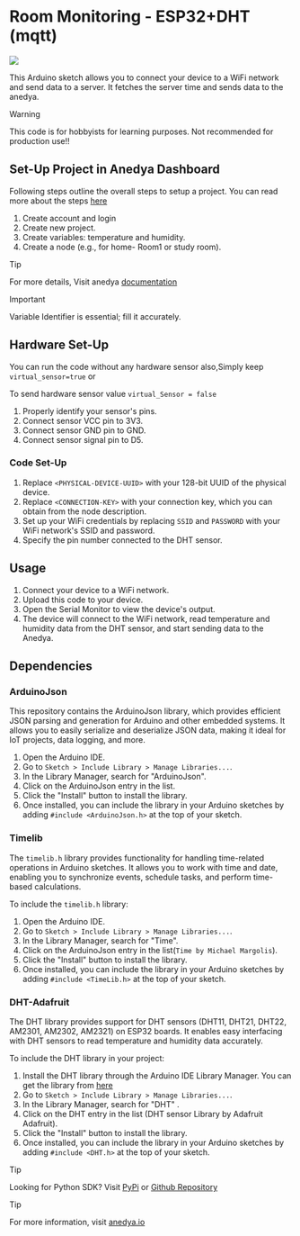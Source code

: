 # Room Monitoring - ESP32+DHT (mqtt)

[<img src="https://img.shields.io/badge/anedya-documentation-blue?link=https%3A%2F%2Fdocs.anedya.io">](https://docs.anedya.io)

This Arduino sketch allows you to connect your device to a WiFi network and send data to a server. It fetches the server time and sends data to the anedya.

> [!WARNING]
> This code is for hobbyists for learning purposes. Not recommended for production use!!

## Set-Up Project in Anedya Dashboard

Following steps outline the overall steps to setup a project. You can read more about the steps [here](https://docs.anedya.io/getting-started/quickstart/#create-a-new-project)

1. Create account and login
2. Create new project.
3. Create variables: temperature and humidity.
4. Create a node (e.g., for home- Room1 or study room).

> [!TIP]
> For more details, Visit anedya [documentation](https://docs.anedya.io)

> [!IMPORTANT]
> Variable Identifier is essential; fill it accurately.

## Hardware Set-Up

You can run the code without any hardware sensor also,Simply keep `virtual_sensor=true` or

To send hardware sensor value `virtual_Sensor = false`

1. Properly identify your sensor's pins.
2. Connect sensor VCC pin to 3V3.
3. Connect sensor GND pin to GND.
4. Connect sensor signal pin to D5.

### Code Set-Up

1. Replace `<PHYSICAL-DEVICE-UUID>` with your 128-bit UUID of the physical device.
2. Replace `<CONNECTION-KEY>` with your connection key, which you can obtain from the node description.
3. Set up your WiFi credentials by replacing `SSID` and `PASSWORD` with your WiFi network's SSID and password.
4. Specify the pin number connected to the DHT sensor.

## Usage

1. Connect your device to a WiFi network.
2. Upload this code to your device.
3. Open the Serial Monitor to view the device's output.
4. The device will connect to the WiFi network, read temperature and humidity data from the DHT sensor, and start sending data to the Anedya.

## Dependencies

### ArduinoJson

This repository contains the ArduinoJson library, which provides efficient JSON parsing and generation for Arduino and other embedded systems. It allows you to easily serialize and deserialize JSON data, making it ideal for IoT projects, data logging, and more.

1. Open the Arduino IDE.
2. Go to `Sketch > Include Library > Manage Libraries...`.
3. In the Library Manager, search for "ArduinoJson".
4. Click on the ArduinoJson entry in the list.
5. Click the "Install" button to install the library.
6. Once installed, you can include the library in your Arduino sketches by adding `#include <ArduinoJson.h>` at the top of your sketch.

### Timelib

The `timelib.h` library provides functionality for handling time-related operations in Arduino sketches. It allows you to work with time and date, enabling you to synchronize events, schedule tasks, and perform time-based calculations.

To include the `timelib.h` library:

1. Open the Arduino IDE.
2. Go to `Sketch > Include Library > Manage Libraries...`.
3. In the Library Manager, search for "Time".
4. Click on the ArduinoJson entry in the list(`Time by Michael Margolis`).
5. Click the "Install" button to install the library.
6. Once installed, you can include the library in your Arduino sketches by adding `#include <TimeLib.h>` at the top of your sketch.

### DHT-Adafruit

The DHT library provides support for DHT sensors (DHT11, DHT21, DHT22, AM2301, AM2302, AM2321) on ESP32 boards. It enables easy interfacing with DHT sensors to read temperature and humidity data accurately.

To include the DHT library in your project:

1. Install the DHT library through the Arduino IDE Library Manager. You can get the library from [here](https://github.com/adafruit/DHT-sensor-library)
2. Go to `Sketch > Include Library > Manage Libraries...`.
3. In the Library Manager, search for "DHT" .
4. Click on the DHT entry in the list (DHT sensor Library by Adafruit Adafruit).
5. Click the "Install" button to install the library.
6. Once installed, you can include the library in your Arduino sketches by adding `#include <DHT.h>` at the top of your sketch.

> [!TIP]
> Looking for Python SDK? Visit [PyPi](https://pypi.org/project/anedya-dev-sdk/) or [Github Repository](https://github.com/anedyaio/anedya-dev-sdk-pyhton)

> [!TIP]
> For more information, visit [anedya.io](https://anedya.io/)
